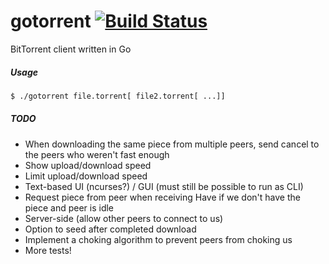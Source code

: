 gotorrent [![Build Status](https://travis-ci.org/marksamman/gotorrent.svg?branch=master)](https://travis-ci.org/marksamman/gotorrent)
=========

BitTorrent client written in Go

##### Usage
```bash
$ ./gotorrent file.torrent[ file2.torrent[ ...]]
```

##### TODO
* When downloading the same piece from multiple peers, send cancel to the peers who weren't fast enough
* Show upload/download speed
* Limit upload/download speed
* Text-based UI (ncurses?) / GUI (must still be possible to run as CLI)
* Request piece from peer when receiving Have if we don't have the piece and peer is idle
* Server-side (allow other peers to connect to us)
* Option to seed after completed download
* Implement a choking algorithm to prevent peers from choking us
* More tests!
